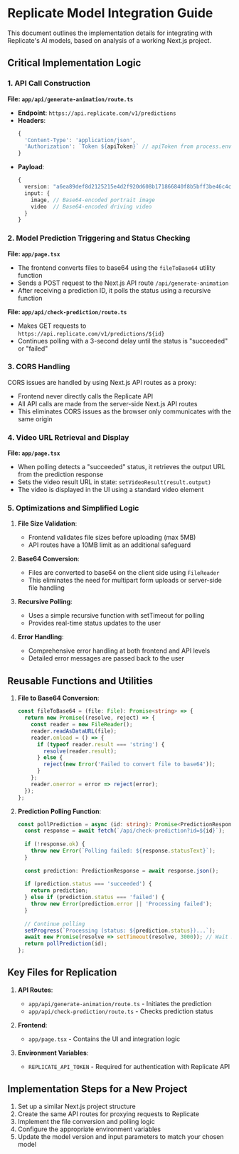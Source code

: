 # Replicate Model Integration Guide

This document outlines the implementation details for integrating with Replicate's AI models, based on analysis of a working Next.js project.

## Critical Implementation Logic

### 1. API Call Construction

**File: `app/api/generate-animation/route.ts`**
- **Endpoint**: `https://api.replicate.com/v1/predictions` 
- **Headers**:
  ```typescript
  {
    'Content-Type': 'application/json',
    'Authorization': `Token ${apiToken}` // apiToken from process.env.REPLICATE_API_TOKEN
  }
  ```
- **Payload**:
  ```typescript
  {
    version: "a6ea89def8d2125215e4d2f920d608b171866840f8b5bff3be46c4c1ce9b259b", // Model version
    input: {
      image, // Base64-encoded portrait image
      video  // Base64-encoded driving video
    }
  }
  ```

### 2. Model Prediction Triggering and Status Checking

**File: `app/page.tsx`**
- The frontend converts files to base64 using the `fileToBase64` utility function
- Sends a POST request to the Next.js API route `/api/generate-animation`
- After receiving a prediction ID, it polls the status using a recursive function

**File: `app/api/check-prediction/route.ts`**
- Makes GET requests to `https://api.replicate.com/v1/predictions/${id}`
- Continues polling with a 3-second delay until the status is "succeeded" or "failed"

### 3. CORS Handling

CORS issues are handled by using Next.js API routes as a proxy:
- Frontend never directly calls the Replicate API
- All API calls are made from the server-side Next.js API routes
- This eliminates CORS issues as the browser only communicates with the same origin

### 4. Video URL Retrieval and Display

**File: `app/page.tsx`**
- When polling detects a "succeeded" status, it retrieves the output URL from the prediction response
- Sets the video result URL in state: `setVideoResult(result.output)`
- The video is displayed in the UI using a standard video element

### 5. Optimizations and Simplified Logic

1. **File Size Validation**:
   - Frontend validates file sizes before uploading (max 5MB)
   - API routes have a 10MB limit as an additional safeguard

2. **Base64 Conversion**:
   - Files are converted to base64 on the client side using `FileReader`
   - This eliminates the need for multipart form uploads or server-side file handling

3. **Recursive Polling**:
   - Uses a simple recursive function with setTimeout for polling
   - Provides real-time status updates to the user

4. **Error Handling**:
   - Comprehensive error handling at both frontend and API levels
   - Detailed error messages are passed back to the user

## Reusable Functions and Utilities

1. **File to Base64 Conversion**:
   ```typescript
   const fileToBase64 = (file: File): Promise<string> => {
     return new Promise((resolve, reject) => {
       const reader = new FileReader();
       reader.readAsDataURL(file);
       reader.onload = () => {
         if (typeof reader.result === 'string') {
           resolve(reader.result);
         } else {
           reject(new Error('Failed to convert file to base64'));
         }
       };
       reader.onerror = error => reject(error);
     });
   };
   ```

2. **Prediction Polling Function**:
   ```typescript
   const pollPrediction = async (id: string): Promise<PredictionResponse> => {
     const response = await fetch(`/api/check-prediction?id=${id}`);
     
     if (!response.ok) {
       throw new Error(`Polling failed: ${response.statusText}`);
     }
     
     const prediction: PredictionResponse = await response.json();
     
     if (prediction.status === 'succeeded') {
       return prediction;
     } else if (prediction.status === 'failed') {
       throw new Error(prediction.error || 'Processing failed');
     }
     
     // Continue polling
     setProgress(`Processing (status: ${prediction.status})...`);
     await new Promise(resolve => setTimeout(resolve, 3000)); // Wait 3 seconds
     return pollPrediction(id);
   };
   ```

## Key Files for Replication

1. **API Routes**:
   - `app/api/generate-animation/route.ts` - Initiates the prediction
   - `app/api/check-prediction/route.ts` - Checks prediction status

2. **Frontend**:
   - `app/page.tsx` - Contains the UI and integration logic

3. **Environment Variables**:
   - `REPLICATE_API_TOKEN` - Required for authentication with Replicate API

## Implementation Steps for a New Project

1. Set up a similar Next.js project structure
2. Create the same API routes for proxying requests to Replicate
3. Implement the file conversion and polling logic
4. Configure the appropriate environment variables
5. Update the model version and input parameters to match your chosen model
